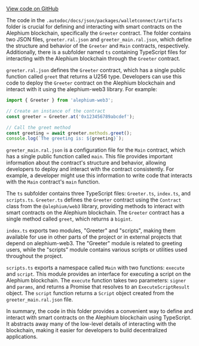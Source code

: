 [View code on GitHub](https://github.com/alephium/alephium-web3/.autodoc/docs/json/packages/walletconnect/artifacts)

The code in the `.autodoc/docs/json/packages/walletconnect/artifacts` folder is crucial for defining and interacting with smart contracts on the Alephium blockchain, specifically the `Greeter` contract. The folder contains two JSON files, `greeter.ral.json` and `greeter_main.ral.json`, which define the structure and behavior of the `Greeter` and `Main` contracts, respectively. Additionally, there is a subfolder named `ts` containing TypeScript files for interacting with the Alephium blockchain through the `Greeter` contract.

`greeter.ral.json` defines the `Greeter` contract, which has a single public function called `greet` that returns a U256 type. Developers can use this code to deploy the `Greeter` contract on the Alephium blockchain and interact with it using the alephium-web3 library. For example:

```javascript
import { Greeter } from 'alephium-web3';

// Create an instance of the contract
const greeter = Greeter.at('0x123456789abcdef');

// Call the greet method
const greeting = await greeter.methods.greet();
console.log(`The greeting is: ${greeting}`);
```

`greeter_main.ral.json` is a configuration file for the `Main` contract, which has a single public function called `main`. This file provides important information about the contract's structure and behavior, allowing developers to deploy and interact with the contract consistently. For example, a developer might use this information to write code that interacts with the `Main` contract's `main` function.

The `ts` subfolder contains three TypeScript files: `Greeter.ts`, `index.ts`, and `scripts.ts`. `Greeter.ts` defines the `Greeter` contract using the `Contract` class from the `@alephium/web3` library, providing methods to interact with smart contracts on the Alephium blockchain. The `Greeter` contract has a single method called `greet`, which returns a `bigint`.

`index.ts` exports two modules, "Greeter" and "scripts", making them available for use in other parts of the project or in external projects that depend on alephium-web3. The "Greeter" module is related to greeting users, while the "scripts" module contains various scripts or utilities used throughout the project.

`scripts.ts` exports a namespace called `Main` with two functions: `execute` and `script`. This module provides an interface for executing a script on the Alephium blockchain. The `execute` function takes two parameters: `signer` and `params`, and returns a Promise that resolves to an `ExecuteScriptResult` object. The `script` function returns a `Script` object created from the `greeter_main.ral.json` file.

In summary, the code in this folder provides a convenient way to define and interact with smart contracts on the Alephium blockchain using TypeScript. It abstracts away many of the low-level details of interacting with the blockchain, making it easier for developers to build decentralized applications.
